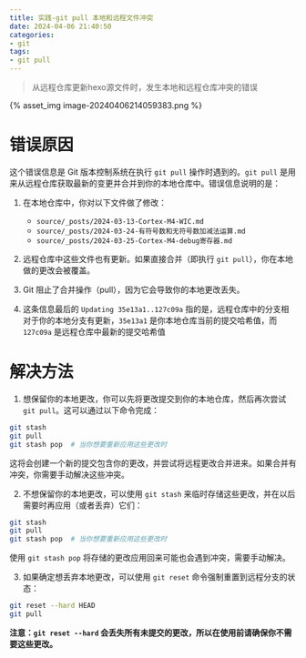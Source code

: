 ```yaml
---
title: 实践-git pull 本地和远程文件冲突
date: 2024-04-06 21:40:50
categories:
- git
tags:
- git pull
---
```




> 从远程仓库更新hexo源文件时，发生本地和远程仓库冲突的错误

{% asset_img image-20240406214059383.png %}

# 错误原因

这个错误信息是 Git 版本控制系统在执行 `git pull` 操作时遇到的。`git pull` 是用来从远程仓库获取最新的变更并合并到你的本地仓库中。错误信息说明的是：

1. 在本地仓库中，你对以下文件做了修改：
   - `source/_posts/2024-03-13-Cortex-M4-WIC.md`
   - `source/_posts/2024-03-24-有符号数和无符号数加减法运算.md`
   - `source/_posts/2024-03-25-Cortex-M4-debug寄存器.md`

2. 远程仓库中这些文件也有更新。如果直接合并（即执行 `git pull`），你在本地做的更改会被覆盖。
3. Git 阻止了合并操作（pull），因为它会导致你的本地更改丢失。
4. 这条信息最后的 `Updating 35e13a1..127c09a` 指的是，远程仓库中的分支相对于你的本地分支有更新，`35e13a1` 是你本地仓库当前的提交哈希值，而 `127c09a` 是远程仓库中最新的提交哈希值

# 解决方法

1. 想保留你的本地更改，你可以先将更改提交到你的本地仓库，然后再次尝试 `git pull`。这可以通过以下命令完成：

```bash
git stash
git pull
git stash pop  # 当你想要重新应用这些更改时
```

这将会创建一个新的提交包含你的更改，并尝试将远程更改合并进来。如果合并有冲突，你需要手动解决这些冲突。

2. 不想保留你的本地更改，可以使用 `git stash` 来临时存储这些更改，并在以后需要时再应用（或者丢弃）它们：

```bash
git stash
git pull
git stash pop  # 当你想要重新应用这些更改时
```

使用 `git stash pop` 将存储的更改应用回来可能也会遇到冲突，需要手动解决。

3. 如果确定想丢弃本地更改，可以使用 `git reset` 命令强制重置到远程分支的状态：

```bash
git reset --hard HEAD
git pull
```

**注意：`git reset --hard` 会丢失所有未提交的更改，所以在使用前请确保你不需要这些更改。**
